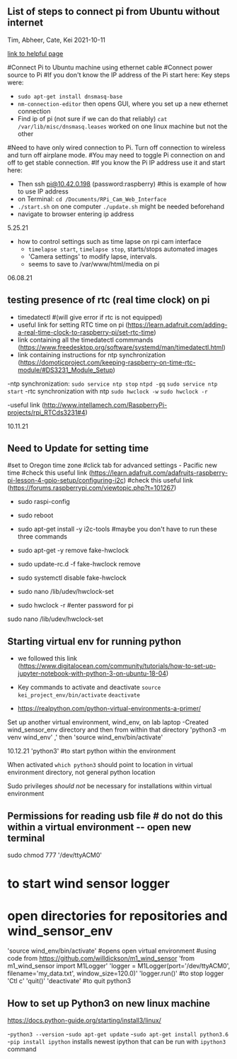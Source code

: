 



## List of steps to connect pi from Ubuntu without internet

Tim, Abheer, Cate, Kei 2021-10-11

[link to helpful page](https://raspberrypi.stackexchange.com/questions/3867/ssh-to-rpi-without-a-network-connection)

#Connect Pi to Ubuntu machine using ethernet cable
#Connect power source to Pi
#If you don't know the IP address of the Pi start here:
Key steps were:
- `sudo apt-get install dnsmasq-base`
- `nm-connection-editor` then opens GUI, where you set up a new ethernet connection
- Find ip of pi (not sure if we can do that reliably) `cat /var/lib/misc/dnsmasq.leases` worked on one linux machine but not the other

#Need to have only wired connection to Pi. Turn off connection to wireless and turn off airplane mode.
#You may need to toggle Pi connection on and off to get stable connection.
#If you know the Pi IP address use it and start here:
- Then ssh pi@10.42.0.198 (password:raspberry) #this is example of how to use IP address
- on Terminal: `cd /Documents/RPi_Cam_Web_Interface` 
- `./start.sh` on one computer `./update.sh` might be needed beforehand
- navigate to browser entering ip address

5.25.21

- how to control settings such as time lapse on rpi cam interface
	- `timelapse start`, `timelapse stop`, starts/stops automated images
	- 'Camera settings' to modify lapse, intervals.
	- seems to save to /var/www/html/media on pi


06.08.21
## testing presence of rtc (real time clock) on pi

- timedatectl #(will give error if rtc is not equipped)
- useful link for setting RTC time on pi (https://learn.adafruit.com/adding-a-real-time-clock-to-raspberry-pi/set-rtc-time)
- link containing all the timedatectl commmands (https://www.freedesktop.org/software/systemd/man/timedatectl.html)
- link containing instructions for ntp synchronization (https://domoticproject.com/keeping-raspberry-on-time-rtc-module/#DS3231_Module_Setup)

-ntp synchronization:
	`sudo service ntp stop`
	`ntpd -gq`
	`sudo service ntp start`
-rtc synchronization with ntp
	`sudo hwclock -w`
	`sudo hwclock -r`
	
-useful link (http://www.intellamech.com/RaspberryPi-projects/rpi_RTCds3231#4) 

10.11.21
## Need to Update for setting time

#set to Oregon time zone
#click tab for advanced settings - Pacific new time
#check this useful link (https://learn.adafruit.com/adafruits-raspberry-pi-lesson-4-gpio-setup/configuring-i2c)
#check this useful link (https://forums.raspberrypi.com/viewtopic.php?t=101267)
- sudo raspi-config
- sudo reboot
- sudo apt-get install -y i2c-tools 
#maybe you don't have to run these three commands
- sudo apt-get -y remove fake-hwclock
- sudo update-rc.d -f fake-hwclock remove
- sudo systemctl disable fake-hwclock

- sudo nano /lib/udev/hwclock-set
- sudo hwclock -r 
#enter password for pi

sudo nano /lib/udev/hwclock-set

## Starting virtual env for running python
- we followed this link (https://www.digitalocean.com/community/tutorials/how-to-set-up-jupyter-notebook-with-python-3-on-ubuntu-18-04)

- Key commands to activate and deactivate 
	`source kei_project_env/bin/activate`
	`deactivate`
	
- https://realpython.com/python-virtual-environments-a-primer/	

Set up another virtual environment, wind_env, on lab laptop
-Created wind_sensor_env directory and then from within that directory 'python3 -m venv wind_env' ,'
then 'source wind_env/bin/activate'

10.12.21
 'python3' #to start python within the environment
 
When activated `which python3` should point to location in virtual environment directory, not general python location

Sudo privileges *should not* be necessary for installations within virtual environment

## Permissions for reading usb file # do not do this within a virtual environment -- open new terminal
sudo chmod 777 '/dev/ttyACM0'

# to start wind sensor logger
# open directories for repositories and wind_sensor_env
'source wind_env/bin/activate' #opens open virtual environment
#using code from https://github.com/willdickson/m1_wind_sensor
'from m1_wind_sensor import M1Logger'
'logger = M1Logger(port='/dev/ttyACM0', filename='my_data.txt', window_size=120.0)'
'logger.run()'
#to stop logger 'Ctl c'
'quit()' 
'deactivate' #to quit python3


## How to set up Python3 on new linux machine

https://docs.python-guide.org/starting/install3/linux/

-`python3 --version`
-`sudo apt-get update`
-`sudo apt-get install python3.6`
-`pip install ipython` installs newest ipython that can be run with `ipython3` command


